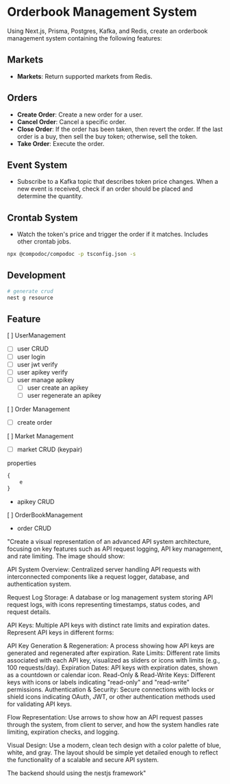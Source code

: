 # Orderbook Management System

Using Next.js, Prisma, Postgres, Kafka, and Redis, create an orderbook management system containing the following features:

## Markets
- **Markets**: Return supported markets from Redis.

## Orders
- **Create Order**: Create a new order for a user.
- **Cancel Order**: Cancel a specific order.
- **Close Order**: If the order has been taken, then revert the order. If the last order is a buy, then sell the buy token; otherwise, sell the token.
- **Take Order**: Execute the order.

## Event System
- Subscribe to a Kafka topic that describes token price changes. When a new event is received, check if an order should be placed and determine the quantity.

## Crontab System
- Watch the token's price and trigger the order if it matches. Includes other crontab jobs.


```bash
npx @compodoc/compodoc -p tsconfig.json -s
```

## Development

```bash
# generate crud
nest g resource
```

## Feature

[ ] UserManagement
- [ ] user CRUD
- [ ] user login
- [ ] user jwt verify
- [ ] user apikey verify
- [ ] user manage apikey
  - [ ] user create an apikey
  - [ ] user regenerate an apikey

[ ] Order Management
- [ ] create order

[ ] Market Management
- [ ] market CRUD (keypair)

properties

```typescript
{
    e
}
```

- apikey CRUD

[ ] OrderBookManagement
- order CRUD


"Create a visual representation of an advanced API system architecture, focusing on key features such as API request logging, API key management, and rate limiting. The image should show:

API System Overview: Centralized server handling API requests with interconnected components like a request logger, database, and authentication system.

Request Log Storage: A database or log management system storing API request logs, with icons representing timestamps, status codes, and request details.

API Keys: Multiple API keys with distinct rate limits and expiration dates. Represent API keys in different forms:

API Key Generation & Regeneration: A process showing how API keys are generated and regenerated after expiration.
Rate Limits: Different rate limits associated with each API key, visualized as sliders or icons with limits (e.g., 100 requests/day).
Expiration Dates: API keys with expiration dates, shown as a countdown or calendar icon.
Read-Only & Read-Write Keys: Different keys with icons or labels indicating "read-only" and "read-write" permissions.
Authentication & Security: Secure connections with locks or shield icons indicating OAuth, JWT, or other authentication methods used for validating API keys.

Flow Representation: Use arrows to show how an API request passes through the system, from client to server, and how the system handles rate limiting, expiration checks, and logging.

Visual Design: Use a modern, clean tech design with a color palette of blue, white, and gray. The layout should be simple yet detailed enough to reflect the functionality of a scalable and secure API system.

The backend should using the nestjs framework"
